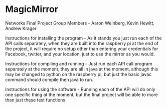 # MagicMirror
Networks Final Project
Group Members - Aaron Weinberg, Kevin Hewitt, Andrew Krager

Instructions for installing the program - As it stands you just run each of the API calls separately, when they are built into the raspberry pi at the end of the project, it will require no setup other than entering your credentials for Facebook, twitter, and your location, just to use the mirror as you would.

Instructions for compiling and running - Just run each API call program separately at the moment, they are all in java at the moment, although this may be changed to python on the raspberry pi, but just the basic javac command should compile then java to run.

Instructions for using the software - Running each of the API will do only one specific thing at the moment, but the final project will be able to more than just these test functions
